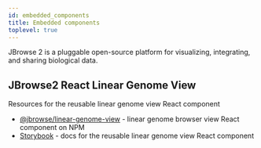 ```yaml
---
id: embedded_components
title: Embedded components
toplevel: true
---
```


JBrowse 2 is a pluggable open-source platform for visualizing, integrating, and sharing biological data.

## JBrowse2 React Linear Genome View

Resources for the reusable linear genome view React component

- [@jbrowse/linear-genome-view](https://www.npmjs.com/package/@jbrowse/react-linear-genome-view) - linear genome browser view React component on NPM
- [Storybook](https://jbrowse.org/storybook/lgv/main/) - docs for the reusable linear genome view React component
